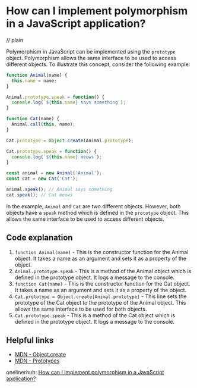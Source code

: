 # How can I implement polymorphism in a JavaScript application?
// plain

Polymorphism in JavaScript can be implemented using the `prototype` object. Polymorphism allows the same interface to be used to access different objects. To illustrate this concept, consider the following example:

```js
function Animal(name) {
  this.name = name;
}

Animal.prototype.speak = function() {
  console.log(`${this.name} says something`);
}

function Cat(name) {
  Animal.call(this, name);
}

Cat.prototype = Object.create(Animal.prototype);

Cat.prototype.speak = function() {
  console.log(`${this.name} meows`);
}

const animal = new Animal('Animal');
const cat = new Cat('Cat');

animal.speak(); // Animal says something
cat.speak(); // Cat meows
```

In the example, `Animal` and `Cat` are two different objects. However, both objects have a `speak` method which is defined in the `prototype` object. This allows the same interface to be used to access different objects.

## Code explanation

1. `function Animal(name)` - This is the constructor function for the Animal object. It takes a name as an argument and sets it as a property of the object.
2. `Animal.prototype.speak` - This is a method of the Animal object which is defined in the prototype object. It logs a message to the console.
3. `function Cat(name)` - This is the constructor function for the Cat object. It takes a name as an argument and sets it as a property of the object.
4. `Cat.prototype = Object.create(Animal.prototype)` - This line sets the prototype of the Cat object to the prototype of the Animal object. This allows the same interface to be used for both objects.
5. `Cat.prototype.speak` - This is a method of the Cat object which is defined in the prototype object. It logs a message to the console.

## Helpful links
- [MDN - Object.create](https://developer.mozilla.org/en-US/docs/Web/JavaScript/Reference/Global_Objects/Object/create)
- [MDN - Prototypes](https://developer.mozilla.org/en-US/docs/Web/JavaScript/Reference/Global_Objects/Object/prototype)

onelinerhub: [How can I implement polymorphism in a JavaScript application?](https://onelinerhub.com/javascript-polymer/how-can-i-implement-polymorphism-in-a-javascript-application)